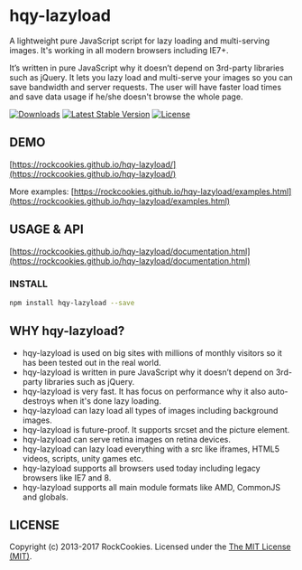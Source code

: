 # hqy-lazyload
A lightweight pure JavaScript script for lazy loading and multi-serving images. It's working in all modern browsers including IE7+.

It’s written in pure JavaScript why it doesn’t depend on 3rd-party libraries such as jQuery. It lets you lazy load and multi-serve your images so you can save bandwidth and server requests. The user will have faster load times and save data usage if he/she doesn't browse the whole page.

[![Downloads](https://img.shields.io/npm/dm/hqy-lazyload.svg?style=flat)](https://www.npmjs.com/package/hqy-lazyload)
[![Latest Stable Version](https://img.shields.io/npm/v/hqy-lazyload.svg?style=flat)](https://www.npmjs.com/package/hqy-lazyload)
[![License](https://img.shields.io/badge/license-MIT-blue.svg)](https://github.com/Rockcookies/hqy-lazyload/blob/master/LICENSE)


## DEMO

[https://rockcookies.github.io/hqy-lazyload/](https://rockcookies.github.io/hqy-lazyload/)

More examples:
[https://rockcookies.github.io/hqy-lazyload/examples.html](https://rockcookies.github.io/hqy-lazyload/examples.html)

## USAGE & API

[https://rockcookies.github.io/hqy-lazyload/documentation.html](https://rockcookies.github.io/hqy-lazyload/documentation.html)

### INSTALL

``` bash
npm install hqy-lazyload --save
```

## WHY hqy-lazyload?

 - hqy-lazyload is used on big sites with millions of monthly visitors so it has been tested out in the real world.
 - hqy-lazyload is written in pure JavaScript why it doesn’t depend on 3rd-party libraries such as jQuery.
 - hqy-lazyload is very fast. It has focus on performance why it also auto-destroys when it's done lazy loading.
 - hqy-lazyload can lazy load all types of images including background images.
 - hqy-lazyload is future-proof. It supports srcset and the picture element.
 - hqy-lazyload can serve retina images on retina devices.
 - hqy-lazyload can lazy load everything with a src like iframes, HTML5 videos, scripts, unity games etc.
 - hqy-lazyload supports all browsers used today including legacy browsers like IE7 and 8.
 - hqy-lazyload supports all main module formats like AMD, CommonJS and globals.

## LICENSE
Copyright (c) 2013-2017 RockCookies. Licensed under the [The MIT License (MIT)](http://opensource.org/licenses/MIT).
